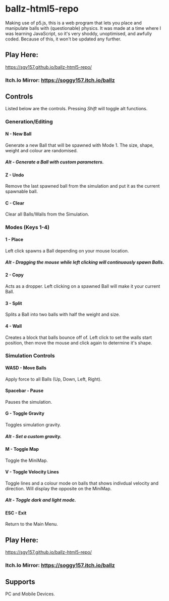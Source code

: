 # ballz-html5-repo
Making use of p5.js, this is a web program that lets you place and manipulate balls with (questionable) physics.
It was made at a time where I was learning JavaScript, so it's very shoddy, unoptimised, and awfully coded. Because of this, it won't be updated any further.

## Play Here:
https://sgy157.github.io/ballz-html5-repo/

### Itch.Io Mirror: https://soggy157.itch.io/ballz

## Controls
Listed below are the controls. Pressing <em>Shift</em> will toggle alt functions.

### Generation/Editing
#### N - New Ball
Generate a new Ball that will be spawned with Mode 1. The size, shape, weight and colour are randomised.
##### Alt - Generate a Ball with custom parameters.

#### Z - Undo
Remove the last spawned ball from the simulation and put it as the current spawnable ball.

#### C - Clear
Clear all Balls/Walls from the Simulation.

### Modes (Keys 1-4)
#### 1 - Place 
Left click spawns a Ball depending on your mouse location.
##### Alt - Dragging the mouse while left clicking will continuously spawn Balls.

#### 2 - Copy
Acts as a dropper. Left clicking on a spawned Ball will make it your current Ball.

#### 3 - Split
Splits a Ball into two balls with half the weight and size.

#### 4 - Wall
Creates a block that balls bounce off of. Left click to set the walls start position, then move the mouse and click again to determine it's shape.

### Simulation Controls
#### WASD - Move Balls
Apply force to all Balls (Up, Down, Left, Right).

#### Spacebar - Pause
Pauses the simulation.

#### G - Toggle Gravity
Toggles simulation gravity.
##### Alt - Set a custom gravity.

#### M - Toggle Map
Toggle the MiniMap.

#### V - Toggle Velocity Lines
Toggle lines and a colour mode on balls that shows indivdual velocity and direction. Will display the opposite on the MiniMap.
##### Alt - Toggle dark and light mode.

#### ESC - Exit
Return to the Main Menu.

## Play Here:
https://sgy157.github.io/ballz-html5-repo/

### Itch.Io Mirror: https://soggy157.itch.io/ballz

## Supports
PC and Mobile Devices.
